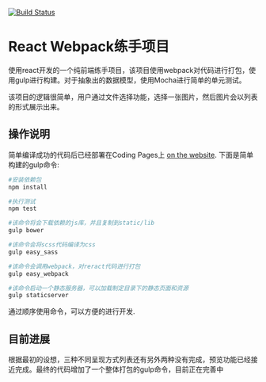 [![Build Status](https://api.travis-ci.org/liuwill/react-webpack-startup.svg)](https://travis-ci.org/liuwill/react-webpack-startup)

React Webpack练手项目
=========

使用react开发的一个纯前端练手项目，该项目使用webpack对代码进行打包，使用gulp进行构建。对于抽象出的数据模型，使用Mocha进行简单的单元测试。

该项目的逻辑很简单，用户通过文件选择功能，选择一张图片，然后图片会以列表的形式展示出来。

## 操作说明

简单编译成功的代码后已经部署在Coding Pages上 [on the website](http://pages.liuwill.com/). 下面是简单构建的gulp命令:

```bash
#安装依赖包
npm install

#执行测试
npm test

#该命令将会下载依赖的js库，并且复制到static/lib
gulp bower

#该命令会将scss代码编译为css
gulp easy_sass

#该命令会调用webpack，对reract代码进行打包
gulp easy_webpack

#该命令启动一个静态服务器，可以加载制定目录下的静态页面和资源
gulp staticserver
```

通过顺序使用命令，可以方便的进行开发.

## 目前进展
根据最初的设想，三种不同呈现方式列表还有另外两种没有完成，预览功能已经接近完成。最终的代码增加了一个整体打包的gulp命令，目前正在完善中

[maxin]: http://khan.github.io/react-components/
